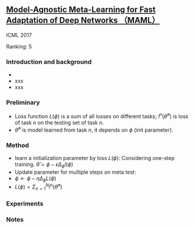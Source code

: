 
## [Model-Agnostic Meta-Learning for Fast Adaptation of Deep Networks （MAML）](https://arxiv.org/abs/1703.03400)
ICML 2017

Ranking: 5

### Introduction and background
- 
- xxx
- xxx

### Preliminary
- Loss function $L(\phi)$ is a sum of all losses on different tasks; $l^{n}(\hat{\theta}^{n})$ is loss of task $n$ on the testing set of task $n$.
- $\hat{\theta}^{n}$ is model learned from task $n$, it depends on $\phi$ (init parameter).

### Method
- learn a initialization parameter by loss $L(\phi)$: Considering one-step training. $\hat{\theta} = \phi - \epsilon\Delta _{\phi}l(\phi)$
- Update parameter for multiple steps on meta test: 
- $\phi \gets \phi - \eta\Delta_{\phi}L(\phi)$
- $L(\phi)=\Sigma_{n=1}^{N}l^{n}(\hat{\theta}^{n})$
### Experiments

### Notes
